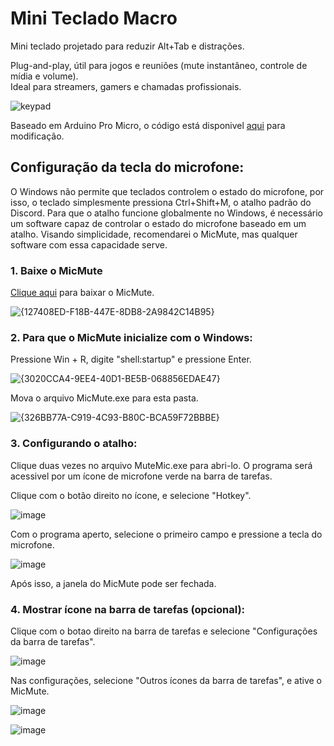 # Mini Teclado Macro

Mini teclado projetado para reduzir Alt+Tab e distrações.

Plug-and-play, útil para jogos e reuniões (mute instantâneo, controle de mídia e volume).  
Ideal para streamers, gamers e chamadas profissionais.

![keypad](https://github.com/user-attachments/assets/1fc1de84-7af5-4429-9255-36386ed9d322)

Baseado em Arduino Pro Micro, o código está disponivel [aqui](https://github.com/gauerv/mini-teclado-macro/blob/main/keypad-v-1-1.ino) para modificação.

## Configuração da tecla do microfone:

O Windows não permite que teclados controlem o estado do microfone, por isso, o teclado simplesmente pressiona Ctrl+Shift+M, o atalho padrão do Discord. Para que o atalho funcione globalmente no Windows, é necessário um software capaz de controlar o estado do microfone baseado em um atalho. Visando simplicidade, recomendarei o MicMute, mas qualquer software com essa capacidade serve.

### 1. Baixe o MicMute

   [Clique aqui](https://github.com/Anc813/MicMute/releases/latest/download/MicMute.exe) para baixar o MicMute.

   ![{127408ED-F18B-447E-8DB8-2A9842C14B95}](https://github.com/user-attachments/assets/d8d853eb-4fc2-4b00-8067-56fd56df39f9)


### 2. Para que o MicMute inicialize com o Windows:

   Pressione Win + R, digite "shell:startup" e pressione Enter.

   ![{3020CCA4-9EE4-40D1-BE5B-068856EDAE47}](https://github.com/user-attachments/assets/39e6723f-e983-4976-b272-72e4c4944b25)

   Mova o arquivo MicMute.exe para esta pasta.

   ![{326BB77A-C919-4C93-B80C-BCA59F72BBBE}](https://github.com/user-attachments/assets/f74660d0-ec29-4443-8123-2404431081b0)
   
### 3. Configurando o atalho:

   Clique duas vezes no arquivo MuteMic.exe para abri-lo. O programa será acessivel por um ícone de microfone verde na barra de tarefas.

   Clique com o botão direito no ícone, e selecione "Hotkey".

   ![image](https://github.com/user-attachments/assets/759ebf33-fce8-4d97-a3c2-0d3ef5cf44c3)

   Com o programa aperto, selecione o primeiro campo e pressione a tecla do microfone.

   ![image](https://github.com/user-attachments/assets/c7bd97c7-e696-4802-82be-8ebe3c0ec58e)

   Após isso, a janela do MicMute pode ser fechada.

### 4. Mostrar ícone na barra de tarefas (opcional):

   Clique com o botao direito na barra de tarefas e selecione "Configurações da barra de tarefas".

   ![image](https://github.com/user-attachments/assets/756f3907-88e3-41c7-9b32-d22abcedb50b)

   Nas configurações, selecione "Outros ícones da barra de tarefas", e ative o MicMute.

   ![image](https://github.com/user-attachments/assets/c25ca78a-b073-48ba-8274-15a76016ee00)

   ![image](https://github.com/user-attachments/assets/af2463da-ef9d-4193-982a-b691a02d8760)
